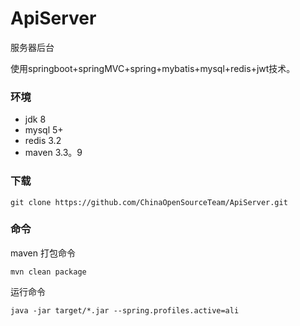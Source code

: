# ApiServer
服务器后台

使用springboot+springMVC+spring+mybatis+mysql+redis+jwt技术。
### 环境
  * jdk 8
  * mysql 5+
  * redis 3.2
  * maven 3.3。9

### 下载
```
git clone https://github.com/ChinaOpenSourceTeam/ApiServer.git
```
### 命令
maven 打包命令
```
mvn clean package 
```
运行命令
```
java -jar target/*.jar --spring.profiles.active=ali
```
